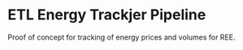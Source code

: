 # ETL Energy Trackjer Pipeline
Proof of concept for tracking of energy prices and volumes for REE. 
